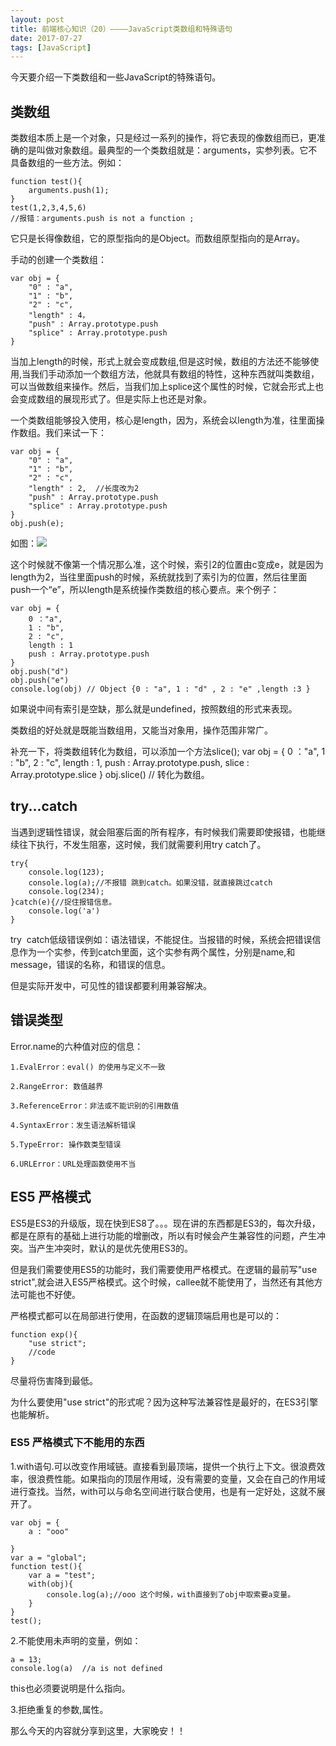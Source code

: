 ```yaml
---
layout: post
title: 前端核心知识（20）————JavaScript类数组和特殊语句
date: 2017-07-27
tags: [JavaScript]
---
```


今天要介绍一下类数组和一些JavaScript的特殊语句。

## 类数组

类数组本质上是一个对象，只是经过一系列的操作，将它表现的像数组而已，更准确的是叫做对象数组。最典型的一个类数组就是：arguments，实参列表。它不具备数组的一些方法。例如：

	function test(){
		arguments.push(1);
	}
	test(1,2,3,4,5,6)
	//报错：arguments.push is not a function ;
	
它只是长得像数组，它的原型指向的是Object。而数组原型指向的是Array。

手动的创建一个类数组：
	
	var obj = {
		"0" : "a",
		"1" : "b",
		"2" : "c",
		"length" : 4，
		"push" : Array.prototype.push	
		"splice" : Array.prototype.push	
	}

当加上length的时候，形式上就会变成数组,但是这时候，数组的方法还不能够使用,当我们手动添加一个数组方法，他就具有数组的特性，这种东西就叫类数组，可以当做数组来操作。然后，当我们加上splice这个属性的时候，它就会形式上也会变成数组的展现形式了。但是实际上也还是对象。

一个类数组能够投入使用，核心是length，因为，系统会以length为准，往里面操作数组。我们来试一下：

	
	var obj = {
		"0" : "a",
		"1" : "b",
		"2" : "c",
		"length" : 2,  //长度改为2
		"push" : Array.prototype.push	
		"splice" : Array.prototype.push	
	}
	obj.push(e);

如图：<img src="https://ojlty2hua.qnssl.com/image-1501168174768-YmxvZzYuUE5H.PNG?imageView2/1/w/200/h/200/q/75|imageslim">

这个时候就不像第一个情况那么准，这个时候，索引2的位置由c变成e，就是因为length为2，当往里面push的时候，系统就找到了索引为的位置，然后往里面push一个“e”，所以length是系统操作类数组的核心要点。来个例子：

	var obj = { 
		0 ："a",
		1 : "b",
		2 : "c",
		length : 1
		push : Array.prototype.push
	}
	obj.push("d")
	obj.push("e")
	console.log(obj) // Object {0 : "a", 1 : "d" , 2 : "e" ,length :3 }
	
如果说中间有索引是空缺，那么就是undefined，按照数组的形式来表现。

类数组的好处就是既能当数组用，又能当对象用，操作范围非常广。

补充一下，将类数组转化为数组，可以添加一个方法slice();
	var obj = { 
		0 ："a",
		1 : "b",
		2 : "c",
		length : 1,
		push : Array.prototype.push,
		slice : Array.prototype.slice
	}
	obj.slice()  // 转化为数组。


## try...catch 

当遇到逻辑性错误，就会阻塞后面的所有程序，有时候我们需要即使报错，也能继续往下执行，不发生阻塞，这时候，我们就需要利用try catch了。

	try{
		console.log(123);
		console.log(a);//不报错 跳到catch。如果没错，就直接跳过catch
		console.log(234);
	}catch(e){//捉住报错信息。
		console.log('a')
	}

try  catch低级错误例如：语法错误，不能捉住。当报错的时候，系统会把错误信息作为一个实参，传到catch里面，这个实参有两个属性，分别是name,和message，错误的名称，和错误的信息。

但是实际开发中，可见性的错误都要利用兼容解决。

## 错误类型

Error.name的六种值对应的信息：
	
	1.EvalError：eval() 的使用与定义不一致
	
	2.RangeError: 数值越界
	
	3.ReferenceError：非法或不能识别的引用数值
	
	4.SyntaxError：发生语法解析错误
	
	5.TypeError: 操作数类型错误
	
	6.URLError：URL处理函数使用不当

## ES5 严格模式 

ES5是ES3的升级版，现在快到ES8了。。。现在讲的东西都是ES3的，每次升级，都是在原有的基础上进行功能的增删改，所以有时候会产生兼容性的问题，产生冲突。当产生冲突时，默认的是优先使用ES3的。

但是我们需要使用ES5的功能时，我们需要使用严格模式。在逻辑的最前写"use strict",就会进入ES5严格模式。这个时候，callee就不能使用了，当然还有其他方法可能也不好使。

严格模式都可以在局部进行使用，在函数的逻辑顶端启用也是可以的：

	function exp(){
		"use strict";
		//code
	}

尽量将伤害降到最低。

为什么要使用"use strict"的形式呢？因为这种写法兼容性是最好的，在ES3引擎也能解析。

### ES5 严格模式下不能用的东西

1.with语句.可以改变作用域链。直接看到最顶端，提供一个执行上下文。很浪费效率，很浪费性能。如果指向的顶层作用域，没有需要的变量，又会在自己的作用域进行查找。当然，with可以与命名空间进行联合使用，也是有一定好处，这就不展开了。
	
	var obj = {
		a : "ooo"
		
	}
	var a = "global";
	function test(){
		var a = "test";
		with(obj){
			console.log(a);//ooo 这个时候，with直接到了obj中取索要a变量。
		}
	}
	test();

2.不能使用未声明的变量，例如：

	a = 13;
	console.log(a)  //a is not defined

this也必须要说明是什么指向。

3.拒绝重复的参数,属性。


那么今天的内容就分享到这里，大家晚安！！




































